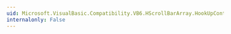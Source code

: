 ```yaml
---
uid: Microsoft.VisualBasic.Compatibility.VB6.HScrollBarArray.HookUpControlEvents(System.Object)
internalonly: False
---
```

